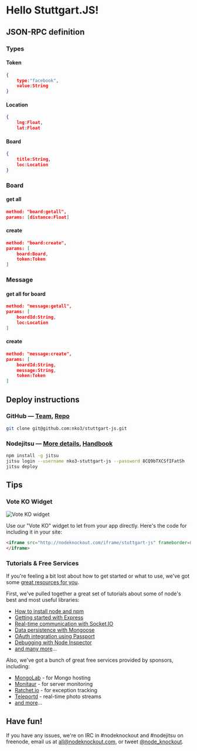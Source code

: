 # Hello Stuttgart.JS!

## JSON-RPC definition

### Types
#### Token
~~~json
{
	type:"facebook",
	value:String
}
~~~
#### Location
~~~json
{
	lng:Float,
	lat:Float
~~~
#### Board
~~~json
{
	title:String,
	loc:Location
}
~~~

### Board
#### get all
~~~json
method: "board:getall",
params: [distance:Float]
~~~

#### create
~~~json
method: "board:create",
params: [
	board:Board,
	token:Token
]
~~~
### Message
#### get all for board
~~~json
method: "message:getall",
params: [
	boardId:String,
	loc:Location
]
~~~

#### create
~~~json
method: "message:create",
params: [
	boardId:String,
	message:String,
	token:Token
]
~~~

## Deploy instructions

### GitHub — [Team][2], [Repo][3]

~~~sh
git clone git@github.com:nko3/stuttgart-js.git
~~~

### Nodejitsu — [More details][5], [Handbook][4]

~~~sh
npm install -g jitsu
jitsu login --username nko3-stuttgart-js --password 8CQ9bTXCSfIFatSh
jitsu deploy
~~~

## Tips

### Vote KO Widget

![Vote KO widget](http://f.cl.ly/items/1n3g0W0F0G3V0i0d0321/Screen%20Shot%202012-11-04%20at%2010.01.36%20AM.png)

Use our "Vote KO" widget to let from your app directly. Here's the code for
including it in your site:

~~~html
<iframe src="http://nodeknockout.com/iframe/stuttgart-js" frameborder=0 scrolling=no allowtransparency=true width=115 height=25>
</iframe>
~~~

### Tutorials & Free Services

If you're feeling a bit lost about how to get started or what to use, we've
got some [great resources for you](http://nodeknockout.com/resources).

First, we've pulled together a great set of tutorials about some of node's
best and most useful libraries:

* [How to install node and npm](http://blog.nodeknockout.com/post/33857791331/how-to-install-node-npm)
* [Getting started with Express](http://blog.nodeknockout.com/post/34180474119/getting-started-with-express)
* [Real-time communication with Socket.IO](http://blog.nodeknockout.com/post/34243127010/knocking-out-socket-io)
* [Data persistence with Mongoose](http://blog.nodeknockout.com/post/34302423628/getting-started-with-mongoose)
* [OAuth integration using Passport](http://blog.nodeknockout.com/post/34765538605/getting-started-with-passport)
* [Debugging with Node Inspector](http://blog.nodeknockout.com/post/34843655876/debugging-with-node-inspector)
* [and many more](http://nodeknockout.com/resources#tutorials)&hellip;

Also, we've got a bunch of great free services provided by sponsors,
including:

* [MongoLab](http://nodeknockout.com/resources#mongolab) - for Mongo hosting
* [Monitaur](http://nodeknockout.com/resources#monitaur) - for server monitoring
* [Ratchet.io](http://nodeknockout.com/resources#ratchetio) - for exception tracking
* [Teleportd](http://nodeknockout.com/resources#teleportd) - real-time photo streams
* [and more](http://nodeknockout.com/resources#tutorials)&hellip;

## Have fun!

If you have any issues, we're on IRC in #nodeknockout and #nodejitsu on
freenode, email us at <all@nodeknockout.com>, or tweet
[@node_knockout](https://twitter.com/node_knockout).

[2]: https://github.com/organizations/nko3/teams/280710
[3]: https://github.com/nko3/stuttgart-js
[4]: http://handbook.jit.su
[5]: http://blog.nodeknockout.com/post/35279199042/introduction-to-jitsu-deployment
